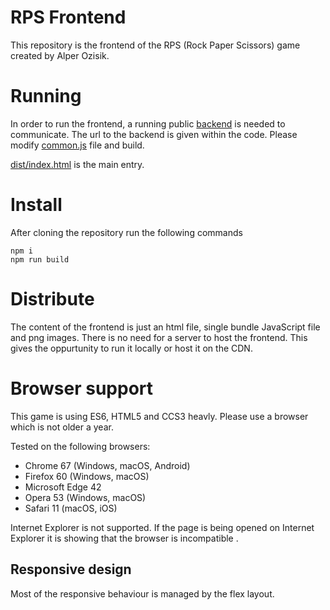 # RPS Frontend

This repository is the frontend of the RPS (Rock Paper Scissors) game created by Alper Ozisik.

# Running
In order to run the frontend, a running public [backend](https://github.com/alperozisik/rps-backend) is needed to communicate.
The url to the backend is given within the code. Please modify [common.js](./src/services/common.js) file and build.

[dist/index.html](./dist/index.html) is the main entry.

# Install
After cloning the repository run the following commands
```shell
npm i
npm run build
```

# Distribute
The content of the frontend is just an html file, single bundle JavaScript file and png images. There is no need for a server to host the frontend. This gives the oppurtunity to run it locally or host it on the CDN.

# Browser support
This game is using ES6, HTML5 and CCS3 heavly. Please use a browser which is not older a year.

Tested on the following browsers:
- Chrome 67 (Windows, macOS, Android)
- Firefox 60 (Windows, macOS)
- Microsoft Edge 42
- Opera 53 (Windows, macOS)
- Safari 11 (macOS, iOS)

Internet Explorer is not supported. If the page is being opened on Internet Explorer it is showing that the browser is incompatible .

## Responsive design
Most of the responsive behaviour is managed by the flex layout.
